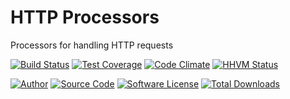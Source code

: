 # HTTP Processors
Processors for handling HTTP requests

[![Build Status](https://travis-ci.org/PHPixie/HTTP-Processors.svg?branch=master)](https://travis-ci.org/PHPixie/HTTP-Processors)
[![Test Coverage](https://codeclimate.com/github/PHPixie/HTTP-Processors/badges/coverage.svg)](https://codeclimate.com/github/PHPixie/HTTP-Processors)
[![Code Climate](https://codeclimate.com/github/PHPixie/HTTP-Processors/badges/gpa.svg)](https://codeclimate.com/github/PHPixie/HTTP-Processors)
[![HHVM Status](https://img.shields.io/hhvm/phpixie/http-processors.svg?style=flat-square)](http://hhvm.h4cc.de/package/phpixie/http-processors)

[![Author](http://img.shields.io/badge/author-@dracony-blue.svg?style=flat-square)](https://twitter.com/dracony)
[![Source Code](http://img.shields.io/badge/source-phpixie/http-processors-blue.svg?style=flat-square)](https://github.com/phpixie/http-processors)
[![Software License](https://img.shields.io/badge/license-BSD-brightgreen.svg?style=flat-square)](https://github.com/phpixie/http-processors/blob/master/LICENSE)
[![Total Downloads](https://img.shields.io/packagist/dt/phpixie/http-processors.svg?style=flat-square)](https://packagist.org/packages/phpixie/http-processors)